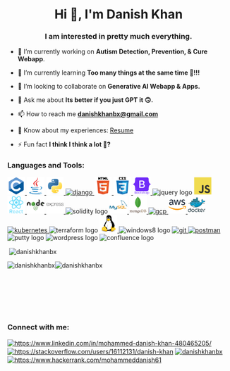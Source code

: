 <h1 align="center">Hi 👋, I'm Danish Khan</h1>
<h3 align="center">I am interested in pretty much everything.</h3>

- 🔭 I’m currently working on **Autism Detection, Prevention, & Cure Webapp**.

- 🌱 I’m currently learning **Too many things at the same time 🤯!!!**

- 👯 I’m looking to collaborate on **Generative AI Webapp & Apps.**

- 💬 Ask me about **Its better if you just GPT it 🙃.**

- 📫 How to reach me **danishkhanbx@gmail.com**

- 📄 Know about my experiences: [Resume](https://drive.google.com/file/d/1RpzPc_wPlKcMFXZSBq-Jel9nvCgXe4zE/view?usp=sharing)

- ⚡ Fun fact **I think I think a lot 🤔?**


<h3 align="left">Languages and Tools:</h3>
<p align="left"> 
  <!-- Language -->
  <a href="https://www.cprogramming.com/" target="_blank" rel="noreferrer"> <img src="https://raw.githubusercontent.com/devicons/devicon/master/icons/c/c-original.svg" alt="c" width="40" height="40"/> </a> 
  <a href="https://www.java.com" target="_blank" rel="noreferrer"> <img src="https://raw.githubusercontent.com/devicons/devicon/master/icons/java/java-original.svg" alt="java" width="40" height="40"/> </a> 
  <a href="https://www.python.org" target="_blank" rel="noreferrer"> <img src="https://raw.githubusercontent.com/devicons/devicon/master/icons/python/python-original.svg" alt="python" width="40" height="40"/> </a>
  <a href="https://www.djangoproject.com/" target="_blank" rel="noreferrer"> <img src="https://cdn.worldvectorlogo.com/logos/django.svg" alt="django" width="40" height="40"/> </a> 
  <!-- Frontend Web -->
  <a href="https://www.w3.org/html/" target="_blank" rel="noreferrer"> <img src="https://raw.githubusercontent.com/devicons/devicon/master/icons/html5/html5-original-wordmark.svg" alt="html5" width="40" height="40"/> </a> 
  <a href="https://www.w3schools.com/css/" target="_blank" rel="noreferrer"> <img src="https://raw.githubusercontent.com/devicons/devicon/master/icons/css3/css3-original-wordmark.svg" alt="css3" width="40" height="40"/> </a>
  <a href="https://getbootstrap.com" target="_blank" rel="noreferrer"> <img src="https://raw.githubusercontent.com/devicons/devicon/master/icons/bootstrap/bootstrap-plain-wordmark.svg" alt="bootstrap" width="40" height="40"/> </a>
  <img src="https://cdn.jsdelivr.net/gh/devicons/devicon/icons/jquery/jquery-original.svg" height="40" alt="jquery logo"  />
  <a href="https://developer.mozilla.org/en-US/docs/Web/JavaScript" target="_blank" rel="noreferrer"> <img src="https://raw.githubusercontent.com/devicons/devicon/master/icons/javascript/javascript-original.svg" alt="javascript" width="40" height="40"/> </a> 
  <a href="https://reactjs.org/" target="_blank" rel="noreferrer"> <img src="https://raw.githubusercontent.com/devicons/devicon/master/icons/react/react-original-wordmark.svg" alt="react" width="40" height="40"/> </a> 
  <a href="https://nodejs.org" target="_blank" rel="noreferrer"> <img src="https://raw.githubusercontent.com/devicons/devicon/master/icons/nodejs/nodejs-original-wordmark.svg" alt="nodejs" width="40" height="40"/> </a>
  <a href="https://expressjs.com" target="_blank" rel="noreferrer"> <img src="https://raw.githubusercontent.com/devicons/devicon/master/icons/express/express-original-wordmark.svg" alt="express" width="40" height="40"/> </a>
  <!-- Blockchain -->
  <img src="https://cdn.jsdelivr.net/gh/devicons/devicon/icons/solidity/solidity-original.svg" height="40" alt="solidity logo"  />
  <!-- Database -->
  <a href="https://www.mysql.com/" target="_blank" rel="noreferrer"> <img src="https://raw.githubusercontent.com/devicons/devicon/master/icons/mysql/mysql-original-wordmark.svg" alt="mysql" width="40" height="40"/> </a> 
  <a href="https://www.mongodb.com/" target="_blank" rel="noreferrer"> <img src="https://raw.githubusercontent.com/devicons/devicon/master/icons/mongodb/mongodb-original-wordmark.svg" alt="mongodb" width="40" height="40"/> </a> 
  <!-- Cloud -->
  <a href="https://cloud.google.com" target="_blank" rel="noreferrer"> <img src="https://www.vectorlogo.zone/logos/google_cloud/google_cloud-icon.svg" alt="gcp" width="40" height="40"/> </a>
  <a href="https://aws.amazon.com" target="_blank" rel="noreferrer"> <img src="https://raw.githubusercontent.com/devicons/devicon/master/icons/amazonwebservices/amazonwebservices-original-wordmark.svg" alt="aws" width="40" height="40"/> </a>
  <a href="https://www.docker.com/" target="_blank" rel="noreferrer"> <img src="https://raw.githubusercontent.com/devicons/devicon/master/icons/docker/docker-original-wordmark.svg" alt="docker" width="40" height="40"/> </a>
  <a href="https://kubernetes.io" target="_blank" rel="noreferrer"> <img src="https://www.vectorlogo.zone/logos/kubernetes/kubernetes-icon.svg" alt="kubernetes" width="40" height="40"/> </a>
  <img src="https://cdn.jsdelivr.net/gh/devicons/devicon/icons/terraform/terraform-original.svg" height="40" alt="terraform logo"  />
  <!-- OS -->
  <a href="https://www.linux.org/" target="_blank" rel="noreferrer"> <img src="https://raw.githubusercontent.com/devicons/devicon/master/icons/linux/linux-original.svg" alt="linux" width="40" height="40"/> </a> 
  <img src="https://cdn.jsdelivr.net/gh/devicons/devicon/icons/windows8/windows8-original.svg" height="40" alt="windows8 logo"  />
  <!-- Tools -->
  <a href="https://git-scm.com/" target="_blank" rel="noreferrer"> <img src="https://www.vectorlogo.zone/logos/git-scm/git-scm-icon.svg" alt="git" width="40" height="40"/> </a>      
  <a href="https://postman.com" target="_blank" rel="noreferrer"> <img src="https://www.vectorlogo.zone/logos/getpostman/getpostman-icon.svg" alt="postman" width="40" height="40"/> </a>
  <img src="https://cdn.jsdelivr.net/gh/devicons/devicon/icons/putty/putty-original.svg" height="40" alt="putty logo"  />
  <!-- Others -->
  <img src="https://cdn.jsdelivr.net/gh/devicons/devicon/icons/wordpress/wordpress-original.svg" height="40" alt="wordpress logo"  />
  <img src="https://cdn.jsdelivr.net/gh/devicons/devicon/icons/confluence/confluence-original.svg" height="40" alt="confluence logo"  /> 
</p>
  
<p>&nbsp;<img align="center" src="https://github-readme-stats.vercel.app/api?username=danishkhanbx&show_icons=true&locale=en&theme=dark" alt="danishkhanbx" /></p>
<p><img align="left" src="https://github-readme-stats.vercel.app/api/top-langs?username=danishkhanbx&show_icons=true&locale=en&layout=compact&theme=dark" alt="danishkhanbx" /></p>
<p align="left"> <img src="https://komarev.com/ghpvc/?username=danishkhanbx&label=Profile%20views&color=0e75b6&style=flat" alt="danishkhanbx" /> </p>
</br></br></br></br></br>
<h3 align="left">Connect with me:</h3>
<p align="left">
<a href="https://www.linkedin.com/in/danish-khan-480465205/" target="blank"><img align="center" src="https://raw.githubusercontent.com/rahuldkjain/github-profile-readme-generator/master/src/images/icons/Social/linked-in-alt.svg" alt="https://www.linkedin.com/in/mohammed-danish-khan-480465205/" height="30" width="40" /></a>
<a href="https://stackoverflow.com/users/16112131/danish-khan" target="blank"><img align="center" src="https://raw.githubusercontent.com/rahuldkjain/github-profile-readme-generator/master/src/images/icons/Social/stack-overflow.svg" alt="https://stackoverflow.com/users/16112131/danish-khan" height="30" width="40" /></a>
<a href="https://www.leetcode.com/danishkhanbx" target="blank"><img align="center" src="https://raw.githubusercontent.com/rahuldkjain/github-profile-readme-generator/master/src/images/icons/Social/leet-code.svg" alt="danishkhanbx" height="30" width="40" /></a>
<a href="https://www.hackerrank.com/mohammeddanish61" target="blank"><img align="center" src="https://raw.githubusercontent.com/rahuldkjain/github-profile-readme-generator/master/src/images/icons/Social/hackerrank.svg" alt="https://www.hackerrank.com/mohammeddanish61" height="30" width="40" /></a>
</p>

